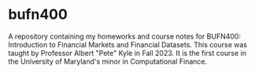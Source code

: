 # bufn400
A repository containing my homeworks and course notes for BUFN400: Introduction to Financial Markets and Financial Datasets. This course was taught by Professor Albert "Pete" Kyle in Fall 2023. It is the first course in the University of Maryland's minor in Computational Finance.
